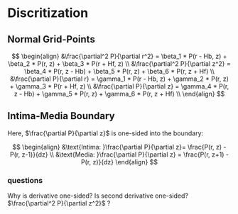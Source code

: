 # Discritization

## Normal Grid-Points

$$
\begin{align}
&\frac{\partial^2 P}{\partial r^2}  = \beta_1 * P(r - Hb, z) +  \beta_2 * P(r, z) +  \beta_3 * P(r + Hf, z) \\  
&\frac{\partial^2 P}{\partial z^2}  =  \beta_4 * P(r, z - Hb) +  \beta_5 * P(r, z) +  \beta_6 * P(r, z + Hf) \\  
&\frac{\partial P}{\partial r}  = \gamma_1 * P(r - Hb, z) + \gamma_2 * P(r, z)  + \gamma_3 * P(r + Hf, z) \\  
&\frac{\partial P}{\partial z}  = \gamma_4 * P(r, z - Hb) + \gamma_5 * P(r, z)  + \gamma_6 * P(r, z + Hf) \\  
\end{align} 
$$

## Intima-Media Boundary

Here, $\frac{\partial P}{\partial z}$ is one-sided into the boundary:  

$$
\begin{align}
&\text{Intima: }\frac{\partial P}{\partial z}= \frac{P(r, z) - P(r, z-1)}{dz} \\  
&\text{Media: }\frac{\partial P}{\partial z} = \frac{P(r, z+1) - P(r, z)}{dz}
\end{align}
$$

### questions

Why is derivative one-sided?
Is second derivative one-sided? $\frac{\partial^2 P}{\partial z^2}$ ?

